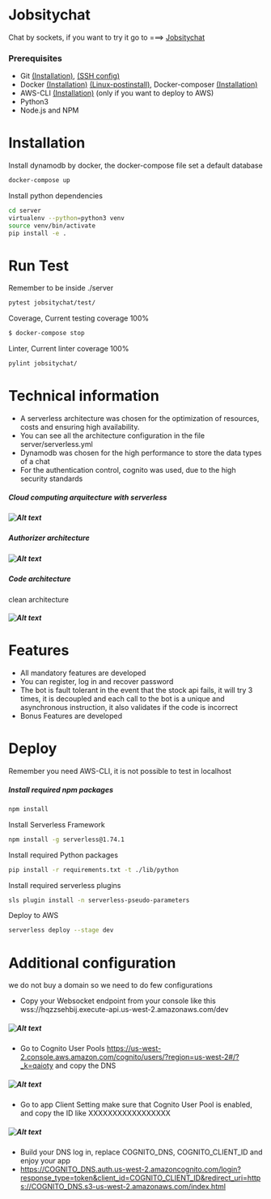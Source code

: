 # Jobsitychat
Chat by sockets, if you want to try it go to ===> [Jobsitychat](https://jobsitychat-951344569535-dev.auth.us-west-2.amazoncognito.com/login?response_type=token&client_id=bnhbtkqphva0j9dbgaui5mqhi&redirect_uri=https://jobsitychat-951344569535-dev.s3-us-west-2.amazonaws.com/index.html)
### Prerequisites
  - Git [(Installation)](https://git-scm.com/book/en/v2/Getting-Started-Installing-Git), [(SSH config)](https://support.atlassian.com/bitbucket-cloud/docs/set-up-an-ssh-key/)
  - Docker [(Installation)](https://docs.docker.com/engine/install/) [(Linux-postinstall)](https://docs.docker.com/engine/install/linux-postinstall/), Docker-composer [(Installation)](https://docs.docker.com/compose/install/)
  - AWS-CLI [(Installation)](https://docs.aws.amazon.com/cli/latest/userguide/cli-chap-install.html) (only if you want to deploy to AWS)
  - Python3
  - Node.js and NPM

# Installation
Install dynamodb by docker, the docker-compose file set a default database
```sh
docker-compose up
```
Install python dependencies
```sh
cd server
virtualenv --python=python3 venv
source venv/bin/activate
pip install -e .
```
# Run Test
Remember to be inside ./server
```sh
pytest jobsitychat/test/
```
Coverage, Current testing coverage 100%
```sh
$ docker-compose stop
```
Linter, Current linter coverage 100%
```sh
pylint jobsitychat/
```
# Technical information
* A serverless architecture was chosen for the optimization of resources, costs and ensuring high availability.
* You can see all the architecture configuration in the file server/serverless.yml
* Dynamodb was chosen for the high performance to store the data types of a chat
* For the authentication control, cognito was used, due to the high security standards
##### Cloud computing arquitecture with serverless
##### ![Alt text](docs/apigateway_websocket.png)
##### Authorizer architecture
##### ![Alt text](docs/custom-authorizer.png)
##### Code architecture
clean architecture
##### ![Alt text](docs/clean_architecture.jpg)
# Features
* All mandatory features are developed
* You can register, log in and recover password
* The bot is fault tolerant in the event that the stock api fails, it will try 3 times, it is decoupled and each call to the bot is a unique and asynchronous instruction, it also validates if the code is incorrect
* Bonus Features are developed
# Deploy
Remember you need AWS-CLI, it is not possible to test in localhost
##### Install required npm packages
```sh
npm install
```
Install Serverless Framework 
```sh
npm install -g serverless@1.74.1
```
Install required Python packages
```sh
pip install -r requirements.txt -t ./lib/python
```
Install required serverless plugins
```sh
sls plugin install -n serverless-pseudo-parameters
```
Deploy to AWS
```sh
serverless deploy --stage dev
```
# Additional configuration
we do not buy a domain so we need to do few configurations
* Copy your Websocket endpoint from your console like this wss://hqzzsehbij.execute-api.us-west-2.amazonaws.com/dev
##### ![Alt text](docs/endpoint_wss.png)
* Go to Cognito User Pools https://us-west-2.console.aws.amazon.com/cognito/users/?region=us-west-2#/?_k=qaioty and copy the DNS
##### ![Alt text](docs/cognito_dns.png)
* Go to app Client Setting make sure that Cognito User Pool is enabled, and copy the ID like XXXXXXXXXXXXXXXXX
##### ![Alt text](docs/cognito_client.png)
* Build your DNS log in, replace COGNITO_DNS, COGNITO_CLIENT_ID and enjoy your app
* https://COGNITO_DNS.auth.us-west-2.amazoncognito.com/login?response_type=token&client_id=COGNITO_CLIENT_ID&redirect_uri=https://COGNITO_DNS.s3-us-west-2.amazonaws.com/index.html